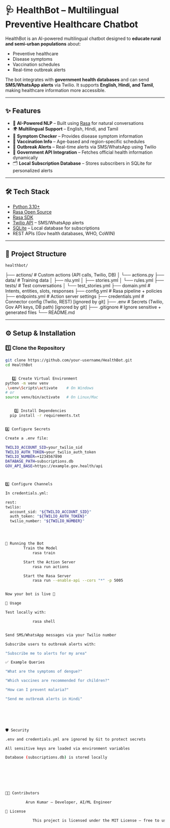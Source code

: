 # 🩺 HealthBot – Multilingual Preventive Healthcare Chatbot

HealthBot is an AI-powered multilingual chatbot designed to **educate rural and semi-urban populations** about:  
- Preventive healthcare  
- Disease symptoms  
- Vaccination schedules  
- Real-time outbreak alerts  

The bot integrates with **government health databases** and can send **SMS/WhatsApp alerts** via Twilio. It supports **English, Hindi, and Tamil**, making healthcare information more accessible.  

---

## ✨ Features
- 🤖 **AI-Powered NLP** – Built using [Rasa](https://rasa.com/) for natural conversations  
- 🌍 **Multilingual Support** – English, Hindi, and Tamil  
- 🦠 **Symptom Checker** – Provides disease symptom information  
- 💉 **Vaccination Info** – Age-based and region-specific schedules  
- 🔔 **Outbreak Alerts** – Real-time alerts via SMS/WhatsApp using Twilio  
- 📡 **Government API Integration** – Fetches official health information dynamically  
- 🗂 **Local Subscription Database** – Stores subscribers in SQLite for personalized alerts  

---

## 🛠 Tech Stack
- [Python 3.10+](https://www.python.org/)  
- [Rasa Open Source](https://rasa.com/)  
- [Rasa SDK](https://rasa.com/docs/rasa/custom-actions)  
- [Twilio API](https://www.twilio.com/) – SMS/WhatsApp alerts  
- [SQLite](https://www.sqlite.org/) – Local database for subscriptions  
- REST APIs (Gov health databases, WHO, CoWIN)  

---

## 📂 Project Structure
	healthbot/
├── actions/ # Custom actions (API calls, Twilio, DB)
│ └── actions.py
├── data/ # Training data
│ ├── nlu.yml
│ ├── stories.yml
│ └── rules.yml
├── tests/ # Test conversations
│ └── test_stories.yml
├── domain.yml # Intents, entities, slots, responses
├── config.yml # Rasa pipeline + policies
├── endpoints.yml # Action server settings
├── credentials.yml # Connector config (Twilio, REST) [ignored by git]
├── .env # Secrets (Twilio, Gov API keys, DB path) [ignored by git]
├── .gitignore # Ignore sensitive + generated files
└── README.md







---

## ⚙️ Setup & Installation



### 1️⃣ Clone the Repository
```bash
git clone https://github.com/your-username/HealthBot.git
cd HealthBot


   2️⃣ Create Virtual Environment
python -m venv venv
.\venv\Scripts\activate    # On Windows
# or
source venv/bin/activate   # On Linux/Mac


    3️⃣ Install Dependencies
  pip install -r requirements.txt


4️⃣ Configure Secrets

Create a .env file:

TWILIO_ACCOUNT_SID=your_twilio_sid
TWILIO_AUTH_TOKEN=your_twilio_auth_token
TWILIO_NUMBER=+1234567890
DATABASE_PATH=subscriptions.db
GOV_API_BASE=https://example.gov.health/api



5️⃣ Configure Channels

In credentials.yml:

rest:
twilio:
  account_sid: "${TWILIO_ACCOUNT_SID}"
  auth_token: "${TWILIO_AUTH_TOKEN}"
  twilio_number: "${TWILIO_NUMBER}"




🚀 Running the Bot
		Train the Model
			rasa train

		Start the Action Server
			rasa run actions

		Start the Rasa Server
			rasa run --enable-api --cors "*" -p 5005


Now your bot is live 🎉

📱 Usage

Test locally with:

			rasa shell


Send SMS/WhatsApp messages via your Twilio number

Subscribe users to outbreak alerts with:

"Subscribe me to alerts for my area"

✅ Example Queries

"What are the symptoms of dengue?"

"Which vaccines are recommended for children?"

"How can I prevent malaria?"

"Send me outbreak alerts in Hindi"






🛡 Security

.env and credentials.yml are ignored by Git to protect secrets

All sensitive keys are loaded via environment variables

Database (subscriptions.db) is stored locally







👨‍💻 Contributors

         Arun Kumar – Developer, AI/ML Engineer

📜 License

			This project is licensed under the MIT License – free to use, modify, and distribute